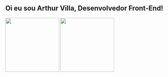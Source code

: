 ## Oi eu sou Arthur Villa, Desenvolvedor Front-End!
<img align="left" height="170px" src="https://github-readme-stats.vercel.app/api?username=ArthurLVVilla&count_private=true&show_icons=true&theme=dracula&include_all_commits=true" />

<img align="left" height="170px" src="https://github-readme-stats-beta-nine-44.vercel.app/api/top-langs/?username=ArthurLVVilla&layout=compact&theme=dracula&langs_count=8" />
